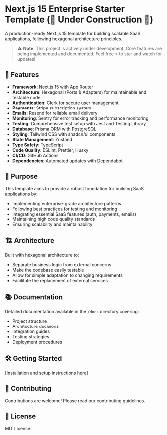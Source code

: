 # Next.js 15 Enterprise Starter Template (🚧 Under Construction 🚧)

A production-ready Next.js 15 template for building scalable SaaS applications, following hexagonal architecture
principles.

> ⚠️ **Note**: This project is actively under development. Core features are being implemented and documented. Feel
> free > to star and watch for updates!

## 🚀 Features

- **Framework**: Next.js 15 with App Router
- **Architecture**: Hexagonal (Ports & Adapters) for maintainable and testable code
- **Authentication**: Clerk for secure user management
- **Payments**: Stripe subscription system
- **Emails**: Resend for reliable email delivery
- **Monitoring**: Sentry for error tracking and performance monitoring
- **Testing**: Comprehensive test setup with Jest and Testing Library
- **Database**: Prisma ORM with PostgreSQL
- **Styling**: Tailwind CSS with shadcn/ui components
- **State Management**: Zustand
- **Type Safety**: TypeScript
- **Code Quality**: ESLint, Prettier, Husky
- **CI/CD**: GitHub Actions
- **Dependencies**: Automated updates with Dependabot

## 🎯 Purpose

This template aims to provide a robust foundation for building SaaS applications by:

- Implementing enterprise-grade architecture patterns
- Following best practices for testing and monitoring
- Integrating essential SaaS features (auth, payments, emails)
- Maintaining high code quality standards
- Ensuring scalability and maintainability

## 🏗️ Architecture

Built with hexagonal architecture to:

- Separate business logic from external concerns
- Make the codebase easily testable
- Allow for simple adaptation to changing requirements
- Facilitate the replacement of external services

## 📚 Documentation

Detailed documentation available in the `/docs` directory covering:

- Project structure
- Architecture decisions
- Integration guides
- Testing strategies
- Deployment procedures

## 🛠️ Getting Started

[Installation and setup instructions here]

## 🤝 Contributing

Contributions are welcome! Please read our contributing guidelines.

## 📝 License

MIT License
